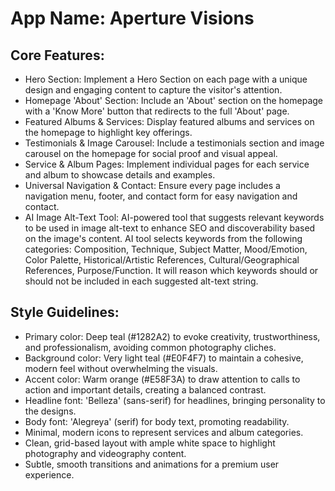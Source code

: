# **App Name**: Aperture Visions

## Core Features:

- Hero Section: Implement a Hero Section on each page with a unique design and engaging content to capture the visitor's attention.
- Homepage 'About' Section: Include an 'About' section on the homepage with a 'Know More' button that redirects to the full 'About' page.
- Featured Albums & Services: Display featured albums and services on the homepage to highlight key offerings.
- Testimonials & Image Carousel: Include a testimonials section and image carousel on the homepage for social proof and visual appeal.
- Service & Album Pages: Implement individual pages for each service and album to showcase details and examples.
- Universal Navigation & Contact: Ensure every page includes a navigation menu, footer, and contact form for easy navigation and contact.
- AI Image Alt-Text Tool: AI-powered tool that suggests relevant keywords to be used in image alt-text to enhance SEO and discoverability based on the image's content. AI tool selects keywords from the following categories: Composition, Technique, Subject Matter, Mood/Emotion, Color Palette, Historical/Artistic References, Cultural/Geographical References, Purpose/Function. It will reason which keywords should or should not be included in each suggested alt-text string.

## Style Guidelines:

- Primary color: Deep teal (#1282A2) to evoke creativity, trustworthiness, and professionalism, avoiding common photography cliches.
- Background color: Very light teal (#E0F4F7) to maintain a cohesive, modern feel without overwhelming the visuals.
- Accent color: Warm orange (#E58F3A) to draw attention to calls to action and important details, creating a balanced contrast.
- Headline font: 'Belleza' (sans-serif) for headlines, bringing personality to the designs.
- Body font: 'Alegreya' (serif) for body text, promoting readability.
- Minimal, modern icons to represent services and album categories.
- Clean, grid-based layout with ample white space to highlight photography and videography content.
- Subtle, smooth transitions and animations for a premium user experience.